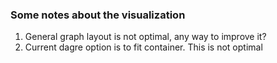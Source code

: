 ### Some notes about the visualization

1. General graph layout is not optimal, any way to improve it?
2. Current dagre option is to fit container. This is not optimal
